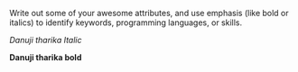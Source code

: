 Write out some of your awesome attributes, and use emphasis (like bold or italics) to identify keywords, programming languages, or skills. 

_Danuji tharika Italic_

__Danuji tharika bold__

